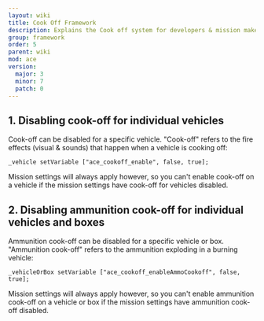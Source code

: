 ```yaml
---
layout: wiki
title: Cook Off Framework
description: Explains the Cook off system for developers & mission makers.
group: framework
order: 5
parent: wiki
mod: ace
version:
  major: 3
  minor: 7
  patch: 0
---
```


## 1. Disabling cook-off for individual vehicles

Cook-off can be disabled for a specific vehicle. "Cook-off" refers to the fire effects (visual & sounds) that happen when a vehicle is cooking off:

```
_vehicle setVariable ["ace_cookoff_enable", false, true];
```

Mission settings will always apply however, so you can't enable cook-off on a vehicle if the mission settings have cook-off for vehicles disabled.

## 2. Disabling ammunition cook-off for individual vehicles and boxes

Ammunition cook-off can be disabled for a specific vehicle or box. "Ammunition cook-off" refers to the ammunition exploding in a burning vehicle:

```
_vehicleOrBox setVariable ["ace_cookoff_enableAmmoCookoff", false, true];
```

Mission settings will always apply however, so you can't enable ammunition cook-off on a vehicle or box if the mission settings have ammunition cook-off disabled.
